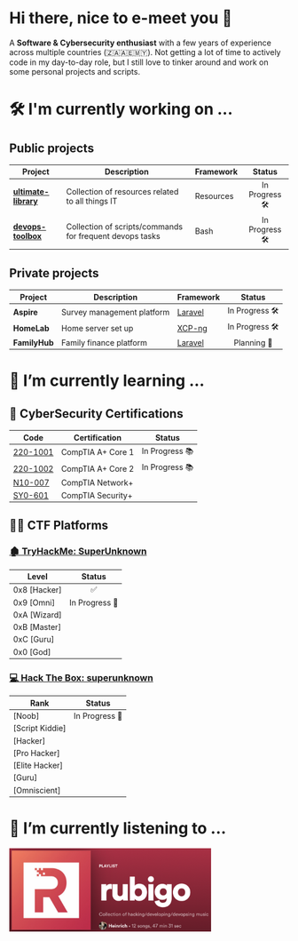 # Hi there, nice to e-meet you 👋

A **Software & Cybersecurity enthusiast** with a few years of experience across multiple countries (🇿🇦🇦🇪🇲🇾). Not getting a lot of time to actively code in my day-to-day role, but I still love to tinker around and work on some personal projects and scripts. 

# 🛠 I'm currently working on ...

## Public projects

| Project | Description | Framework|  Status |
| ---- | ---- | ---- | :--------------: |
| [**ultimate-library**](https://github.com/rubigo-za/ultimate-library) | Collection of resources related to all things IT | Resources |  In Progress 🛠 |
| [**devops-toolbox**](https://github.com/rubigo-za/devops-toolbox) | Collection of scripts/commands for frequent devops tasks | Bash |  In Progress 🛠 |


## Private projects

| Project | Description | Framework | Status |
| ---- | ---- | ---- | :--------------: |
| **Aspire** | Survey management platform | [Laravel](https://laravel.com/) | In Progress 🛠 |
| **HomeLab** | Home server set up | [XCP-ng](https://xcp-ng.org/) | In Progress 🛠 |
| **FamilyHub** | Family finance platform | [Laravel](https://laravel.com/) | Planning 📝 |

# 🌱 I’m currently learning ...

## 🚓  CyberSecurity Certifications

| Code | Certification      | Status |
| ---- | --------------- | :--------------: |
| [220-1001](https://www.comptia.org/certifications/a) | CompTIA A+ Core 1 | In Progress 📚 |
| [220-1002](https://www.comptia.org/certifications/a) | CompTIA A+ Core 2 | In Progress 📚 |
| [N10-007](https://www.comptia.org/certifications/network) | CompTIA Network+ ||
| [SY0-601](https://www.comptia.org/certifications/security) | CompTIA Security+ ||



## 🏴‍☠️ CTF Platforms

### [🏚 TryHackMe: SuperUnknown](https://tryhackme.com/p/superunknown)

| Level | Status |
| ---------------- | :------: |
| 0x8 [Hacker] | ✅ |
| 0x9 [Omni] | In Progress 👾 | 
| 0xA [Wizard] |
| 0xB [Master] |
| 0xC [Guru] |
| 0x0 [God]	|

### [💻 Hack The Box: superunknown](https://app.hackthebox.eu/profile/354808)

| Rank | Status |
| ---------------- | :------: |
| [Noob] | In Progress 👾 |
| [Script Kiddie] |  | 
| [Hacker] | |
| [Pro Hacker] | |
| [Elite Hacker] | |
| [Guru]| |
| [Omniscient] | |

# 🎵 I’m currently listening to ...

[<img src="assets/playlist-spotify.png" height=150>](https://open.spotify.com/playlist/1IWFs3Fas2WOw3qdtnerbK?si=fc3f06464f1a494e)